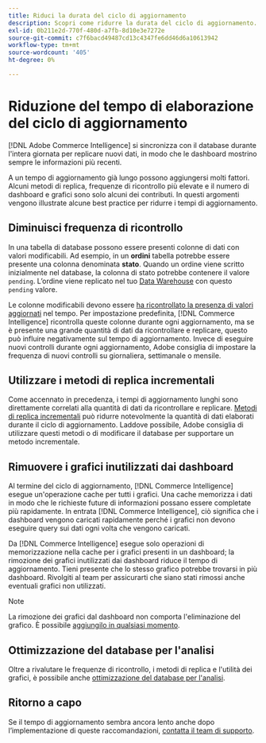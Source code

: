 ```yaml
---
title: Riduci la durata del ciclo di aggiornamento
description: Scopri come ridurre la durata del ciclo di aggiornamento.
exl-id: 0b211e2d-770f-480d-a7fb-8d10e3e7272e
source-git-commit: c7f6bacd49487cd13c4347fe6dd46d6a10613942
workflow-type: tm+mt
source-wordcount: '405'
ht-degree: 0%

---
```


# Riduzione del tempo di elaborazione del ciclo di aggiornamento

[!DNL Adobe Commerce Intelligence] si sincronizza con il database durante l&#39;intera giornata per replicare nuovi dati, in modo che le dashboard mostrino sempre le informazioni più recenti.

A un tempo di aggiornamento già lungo possono aggiungersi molti fattori. Alcuni metodi di replica, frequenze di ricontrollo più elevate e il numero di dashboard e grafici sono solo alcuni dei contributi. In questi argomenti vengono illustrate alcune best practice per ridurre i tempi di aggiornamento.

## Diminuisci frequenza di ricontrollo

In una tabella di database possono essere presenti colonne di dati con valori modificabili. Ad esempio, in un **ordini** tabella potrebbe essere presente una colonna denominata **stato**. Quando un ordine viene scritto inizialmente nel database, la colonna di stato potrebbe contenere il valore `pending`. L’ordine viene replicato nel tuo [Data Warehouse](../data-analyst/data-warehouse-mgr/tour-dwm.md) con questo `pending` valore.

Le colonne modificabili devono essere [ha ricontrollato la presenza di valori aggiornati](../data-analyst/data-warehouse-mgr/cfg-data-rechecks.md) nel tempo. Per impostazione predefinita, [!DNL Commerce Intelligence] ricontrolla queste colonne durante ogni aggiornamento, ma se è presente una grande quantità di dati da ricontrollare e replicare, questo può influire negativamente sul tempo di aggiornamento. Invece di eseguire nuovi controlli durante ogni aggiornamento, Adobe consiglia di impostare la frequenza di nuovi controlli su giornaliera, settimanale o mensile.

## Utilizzare i metodi di replica incrementali

Come accennato in precedenza, i tempi di aggiornamento lunghi sono direttamente correlati alla quantità di dati da ricontrollare e replicare. [Metodi di replica incrementali](../data-analyst/data-warehouse-mgr/cfg-replication-methods.md) può ridurre notevolmente la quantità di dati elaborati durante il ciclo di aggiornamento. Laddove possibile, Adobe consiglia di utilizzare questi metodi o di modificare il database per supportare un metodo incrementale.

## Rimuovere i grafici inutilizzati dai dashboard

Al termine del ciclo di aggiornamento, [!DNL Commerce Intelligence] esegue un&#39;operazione cache per tutti i grafici. Una cache memorizza i dati in modo che le richieste future di informazioni possano essere completate più rapidamente. In entrata [!DNL Commerce Intelligence], ciò significa che i dashboard vengono caricati rapidamente perché i grafici non devono eseguire query sui dati ogni volta che vengono caricati.

Da [!DNL Commerce Intelligence] esegue solo operazioni di memorizzazione nella cache per i grafici presenti in un dashboard; la rimozione dei grafici inutilizzati dai dashboard riduce il tempo di aggiornamento. Tieni presente che lo stesso grafico potrebbe trovarsi in più dashboard. Rivolgiti al team per assicurarti che siano stati rimossi anche eventuali grafici non utilizzati.

>[!NOTE]
>
>La rimozione dei grafici dal dashboard non comporta l&#39;eliminazione del grafico. È possibile [aggiungilo in qualsiasi momento](../data-user/dashboards/add-charts-dashboard.md).

## Ottimizzazione del database per l&#39;analisi

Oltre a rivalutare le frequenze di ricontrollo, i metodi di replica e l&#39;utilità dei grafici, è possibile anche [ottimizzazione del database per l&#39;analisi](../best-practices/opt-db-analysis.md).

## Ritorno a capo

Se il tempo di aggiornamento sembra ancora lento anche dopo l’implementazione di queste raccomandazioni, [contatta il team di supporto](https://experienceleague.adobe.com/docs/commerce-knowledge-base/kb/troubleshooting/miscellaneous/mbi-service-policies.html).
